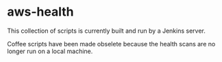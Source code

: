 # aws-health
<p>This collection of scripts is currently built and run by a Jenkins server.</p>
<p>Coffee scripts have been made obselete because the health scans are no longer run on a local machine.</p>
